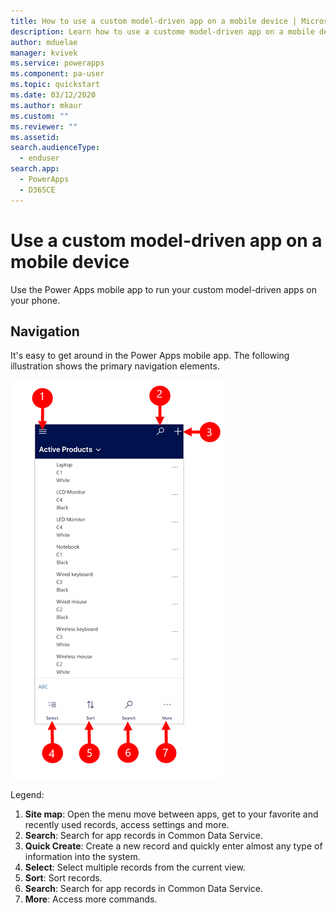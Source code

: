 ```yaml
---
title: How to use a custom model-driven app on a mobile device | Microsoft Docs
description: Learn how to use a custome model-driven app on a mobile device.
author: mduelae
manager: kvivek
ms.service: powerapps
ms.component: pa-user
ms.topic: quickstart
ms.date: 03/12/2020
ms.author: mkaur
ms.custom: ""
ms.reviewer: ""
ms.assetid: 
search.audienceType: 
  - enduser
search.app: 
  - PowerApps
  - D365CE
---
```


# Use a custom model-driven app on a mobile device

Use the Power Apps mobile app to run your custom model-driven apps on your phone.

## Navigation 

It's easy to get around in the Power Apps mobile app. The following illustration shows the primary navigation elements. 

![Navigation controls, expanded view](media/pa_mobile_main_nav.png "Navigation controls, expanded view")


Legend:

1. **Site map**: Open the menu move between apps, get to your favorite and recently used records, access settings and more.
2. **Search**: Search for app records in Common Data Service.
3. **Quick Create**: Create a new record and quickly enter almost any type of information into the system.
4. **Select**: Select multiple records from the current view.
5. **Sort**: Sort records.
6. **Search**: Search for app records in Common Data Service.
7. **More**: Access more commands.
